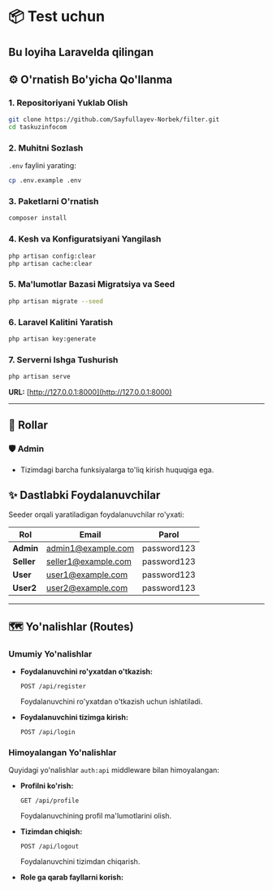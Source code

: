 # 📦 Test uchun

Bu loyiha Laravelda qilingan
---

## ⚙️ O'rnatish Bo'yicha Qo'llanma

### 1. Repositoriyani Yuklab Olish

```bash
git clone https://github.com/Sayfullayev-Norbek/filter.git
cd taskuzinfocom
```

### 2. Muhitni Sozlash

`.env` faylini yarating:

```bash
cp .env.example .env
```

### 3. Paketlarni O'rnatish

```bash
composer install
```

### 4. Kesh va Konfiguratsiyani Yangilash

```bash
php artisan config:clear
php artisan cache:clear
```

### 5. Ma'lumotlar Bazasi Migratsiya va Seed

```bash
php artisan migrate --seed
```

### 6. Laravel Kalitini Yaratish

```bash
php artisan key:generate
```

### 7. Serverni Ishga Tushurish

```bash
php artisan serve
```

**URL:** [http://127.0.0.1:8000](http://127.0.0.1:8000)

---

## 👥 Rollar 

### 🛡️ Admin
- Tizimdagi barcha funksiyalarga to'liq kirish huquqiga ega.


## ✨ Dastlabki Foydalanuvchilar

Seeder orqali yaratiladigan foydalanuvchilar ro'yxati:

| Rol        | Email               | Parol       |
|------------|---------------------|-------------|
| **Admin**  | admin1@example.com  | password123 |
| **Seller** | seller1@example.com | password123 |
| **User**   | user1@example.com   | password123 |
| **User2**  | user2@example.com   | password123 |

---

## 🗺️ Yo'nalishlar (Routes)

### Umumiy Yo'nalishlar
- **Foydalanuvchini ro'yxatdan o'tkazish:**
  ```http
  POST /api/register
  ```
  Foydalanuvchini ro'yxatdan o'tkazish uchun ishlatiladi.

- **Foydalanuvchini tizimga kirish:**
  ```http
  POST /api/login
  ```

### Himoyalangan Yo'nalishlar
Quyidagi yo'nalishlar `auth:api` middleware bilan himoyalangan:

- **Profilni ko'rish:**
  ```http
  GET /api/profile
  ```
  Foydalanuvchining profil ma'lumotlarini olish.

- **Tizimdan chiqish:**
  ```http
  POST /api/logout
  ```
  Foydalanuvchini tizimdan chiqarish.


- **Role ga qarab fayllarni korish:**
